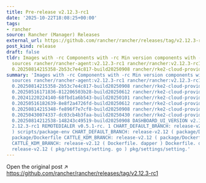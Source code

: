 ```yaml
---
title: Pre-release v2.12.3-rc1
date: '2025-10-22T18:08:25+00:00'
tags:
- rancher
source: Rancher (Manager) Releases
external_url: https://github.com/rancher/rancher/releases/tag/v2.12.3-rc1
post_kind: release
draft: false
tldr: Images with -rc Components with -rc Min version components with -rc Chart/KDM
  sources rancher/rancher-agent:v2.12.3-rc1 rancher/rancher:v2.12.3-rc1 rancher/rke2-cloud-provider:v1.31.12-rc1.
  0.20250814215358-2b53c7e4c817-build20250908 rancher/rke2-cloud-provider:v1.31.9-rc1.
summary: 'Images with -rc Components with -rc Min version components with -rc Chart/KDM
  sources rancher/rancher-agent:v2.12.3-rc1 rancher/rancher:v2.12.3-rc1 rancher/rke2-cloud-provider:v1.31.12-rc1.
  0.20250814215358-2b53c7e4c817-build20250908 rancher/rke2-cloud-provider:v1.31.9-rc1.
  0.20250516171836-812206503b28-build20250612 rancher/rke2-cloud-provider:v1.32.0-rc3.
  0.20241220224140-68fbd1a6b543-build20250101 rancher/rke2-cloud-provider:v1.32.5-rc1.
  0.20250516182639-8e8f2a4726fd-build20250612 rancher/rke2-cloud-provider:v1.32.8-rc1.
  0.20250814215348-fe896f7e7cf8-build20250908 rancher/rke2-cloud-provider:v1.33.0-rc1.
  0.20250430074337-dc03cb4b3faa-build20250430 rancher/rke2-cloud-provider:v1.33.4-rc1.
  0.20250814212538-148243c49519-build20250908 DASHBOARD_UI_VERSION v2.12.3-rc1 UI_VERSION
  2.12.3-rc1 REMOTEDIALER v0.5.1-rc. 1 CHART_DEFAULT_BRANCH: release-v2.12 ( scripts/package-env
  ) scripts/package-env CHART_DEFAULT_BRANCH: release-v2.12 ( package/Dockerfile )
  package/Dockerfile CATTLE_KDM_BRANCH: release-v2.12 ( package/Dockerfile ) package/Dockerfile
  CATTLE_KDM_BRANCH: release-v2.12 ( Dockerfile. dapper ) Dockerfile. dapper KDMBranch:
  release-v2.12 ( pkg/settings/setting. go ) pkg/settings/setting.'
---
```

Open the original post ↗ https://github.com/rancher/rancher/releases/tag/v2.12.3-rc1
